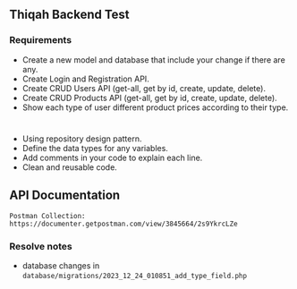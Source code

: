 ## Thiqah Backend Test

### Requirements 
- Create a new model and database that include your change if there are any.
- Create Login and Registration API.
- Create CRUD Users API (get-all, get by id, create, update, delete).
- Create CRUD Products API (get-all, get by id, create, update, delete).
- Show each type of user different product prices according to their type.
#
- Using repository design pattern.
- Define the data types for any variables.
- Add comments in your code to explain each line.
- Clean and reusable code.


## API Documentation
    Postman Collection: 
    https://documenter.getpostman.com/view/3845664/2s9YkrcLZe


### Resolve notes
- database changes in ```database/migrations/2023_12_24_010851_add_type_field.php```